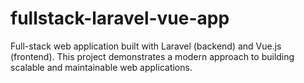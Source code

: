# fullstack-laravel-vue-app
Full-stack web application built with Laravel (backend) and Vue.js (frontend). This project demonstrates a modern approach to building scalable and maintainable web applications.

